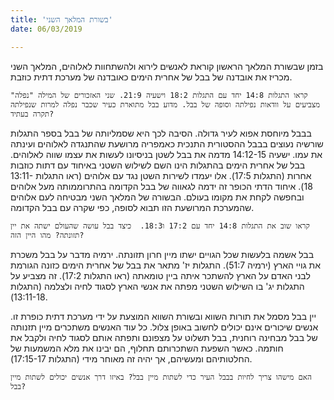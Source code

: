 ```yaml
---
title: 'בשורת המלאך השני'
date: 06/03/2019

---
```


בזמן שבשורת המלאך הראשון קוראת לאנשים לירוא ולהשתחוות לאלוהים, המלאך השני מכריז את אובדנה של בבל של אחרית הימים כאובדנה של מערכת דתית כוזבת.

`קראו התגלות 14:8 יחד עם התגלות 18:2 וישעיה 21:9. שני האזכורים של המילה "נפלה" מצביעים על וודאות נפילתה וסופה של בבל. מדוע בבל מתוארת כעיר שכבר נפלה למרות שנפילתה תקרה בעתיד?`

בבבל מיוחסת אפוא לעיר גדולה. הסיבה לכך היא שסמליותה של בבל בספר התגלות שורשיה נעוצים בבבל ההסטורית התנכית  כאמפריה מרושעת שהתנגדה לאלוהים ועינתה את עמו. ישעיה 14:12-15 מדמה את בבל לשטן בניסיונו לעשות את עצמו שווה לאלוהים. בבל של אחרית הימים בהתגלות הינו השם לשילוש השטני באיחוד עם דתות כוזבות אחרות (התגלות 17:5). אלו יעמדו לשירות השטן נגד עם אלוהים (ראו התגלות 13:11-18). איחוד הדתי הכופר זה ידמה לגאווה של בבל הקדומה בהתרוממותה מעל אלוהים ובחפשה לקחת את מקומו בעולם. הבשורה של המלאך השני מבטיחה לעם אלוהים שהמערכת המרושעת הזו תבוא לסופה, כפי שקרה עם בבל הקדומה.

`קראו שוב את התגלות 14:8 יחד עם 17:2 ו18:3.  כיצד בבל עושה שהעולם ישתה את יין תזונתה? מהו היין הזה?`

בבל אשמה בלעשות שכל הגויים ישתו מיין חרון תזונתה. ירמיה מדבר על בבל משכרת את גויי הארץ (ירמיה 51:7). התגלות יז' מתאר את בבל של אחרית הימים כזונה הגורמת לבני האדם על הארץ להשתכר איתה ביין טומאתה (ראו התגלות 17:2). זה מצביע על התגלות יג' בו השילוש השטני מפתה את אנשי הארץ לסגוד לחיה ולצלמה (התגלות 13:11-18).   

יין בבל מסמל את תורות השווא ובשורת השווא המוצעת על ידי מערכת דתית כופרת זו. אנשים שיכורים אינם יכולים לחשוב באופן צלול. כל עוד האנשים משתכרים מיין תזנותה של בבל מבחינה רוחנית, בבל תשלוט על מצפונם ותפתה אותם לסגוד לחיה ולקבל את חותמה. כאשר השפעת השתכרותם תחלוף, הם יבינו את מלא המשמעות של החלטותיהם ומעשיהם, אך יהיה זה מאוחר מידי (התגלות 17:15-17). 

`האם מישהו צריך לחיות בבבל העיר כדי לשתות מיין בבל? באיזו דרך אנשים יכולים לשתות מיין בבל?`